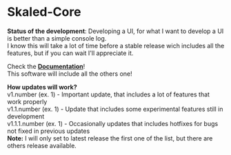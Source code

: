 # Skaled-Core
**Status of the development**: Developing a UI, for what I want to develop a UI is better than a simple console log. <br> I know this will take a lot of time before a stable release wich includes all the features, but if you can wait I'll appreciate it.


Check the **[Documentation](https://github.com/Skaled/Skaled-Core/wiki)**! <br>
This software will include all the others one!  <br>

**How updates will work?** <br>
v1.number (ex. 1) - Important update, that includes a lot of features that work properly <br>
v1.1.number (ex. 1) - Update that includes some experimental features still in development <br>
v1.1.1.number (ex. 1) - Occasionally updates that includes hotfixes for bugs not fixed in previous updates <br>
**Note:** I will only set to latest release the first one of the list, but there are others release available.
